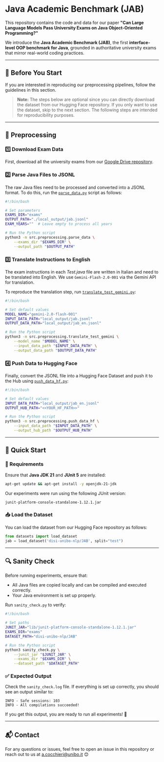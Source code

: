 # Java Academic Benchmark (JAB)

This repository contains the code and data for our paper **"Can Large Language Models Pass University Exams on Java Object-Oriented Programming?"**

We introduce the **Java Academic Benchmark (JAB)**, the first **interface-level OOP benchmark for Java**, grounded in authoritative university exams that mirror real-world coding practices.

---

## 📌 Before You Start

If you are interested in reproducing our preprocessing pipelines, follow the guidelines in this section.

> **Note:** The steps below are optional since you can directly download the dataset from our Hugging Face repository. If you only want to use the dataset, skip to the next section. The following steps are intended for reproducibility purposes.

---

## 🔄 Preprocessing

### 1️⃣ Download Exam Data
First, download all the university exams from our [Google Drive repository](https://drive.google.com/drive/folders/1_yFth-GrB8qManGn0GZT5FNidCrhZKBA?usp=sharing).

### 2️⃣ Parse Java Files to JSONL
The raw Java files need to be processed and converted into a JSONL format. To do this, run the [`parse_data.py`](src/preprocessing/parse_data.py) script as follows:

```bash
#!/bin/bash

# Set parameters
EXAMS_DIR="exams"
OUTPUT_PATH="./local_output/jab.jsonl"
EXAM_YEARS=""  # Leave empty to process all years

# Run the Python script
python3 -m src.preprocessing.parse_data \
    --exams_dir "$EXAMS_DIR" \
    --output_path "$OUTPUT_PATH"
```

### 3️⃣ Translate Instructions to English
The exam instructions in each *Test.java* file are written in Italian and need to be translated into English. We use `Gemini-Flash-2.0-001` via the Gemini API for translation.

To reproduce the translation step, run [`translate_test_gemini.py`](src/preprocessing/translate_test_gemini.py):

```bash
#!/bin/bash

# Set default values
MODEL_NAME="gemini-2.0-flash-001"
INPUT_DATA_PATH="local_output/jab.jsonl"
OUTPUT_DATA_PATH="local_output/jab_en.jsonl"

# Run the Python script
python3 -m src.preprocessing.translate_test_gemini \
    --model_name "$MODEL_NAME" \
    --input_data_path "$INPUT_DATA_PATH" \
    --output_data_path "$OUTPUT_DATA_PATH"
```

### 4️⃣ Push Data to Hugging Face
Finally, convert the JSONL file into a Hugging Face Dataset and push it to the Hub using [`push_data_hf.py`](src/preprocessing/push_data_hf.py):

```bash
#!/bin/bash

# Set default values
INPUT_DATA_PATH="local_output/jab_en.jsonl"
OUTPUT_HUB_PATH="<<YOUR_HF_PATH>>"

# Run the Python script
python3 -m src.preprocessing.push_data_hf \
    --input_data_path "$INPUT_DATA_PATH" \
    --output_hub_path "$OUTPUT_HUB_PATH"
```

---

## 🚀 Quick Start

### 🔧 Requirements
Ensure that **Java JDK 21** and **JUnit 5** are installed:

```bash
apt-get update && apt-get install -y openjdk-21-jdk
```

Our experiments were run using the following JUnit version:

```
junit-platform-console-standalone-1.12.1.jar
```

### 📥 Load the Dataset
You can load the dataset from our Hugging Face repository as follows:

```python
from datasets import load_dataset
jab = load_dataset('disi-unibo-nlp/JAB', split="test")
```

---

## 🔍 Sanity Check
Before running experiments, ensure that:
- All Java files are copied locally and can be compiled and executed correctly.
- Your Java environment is set up properly.

Run `sanity_check.py` to verify:

```bash
#!/bin/bash

# Set paths
JUNIT_JAR="lib/junit-platform-console-standalone-1.12.1.jar"
EXAMS_DIR="exams"
DATASET_PATH="disi-unibo-nlp/JAB"

# Run the Python script
python3 sanity_check.py \
    --junit_jar "$JUNIT_JAR" \
    --exams_dir "$EXAMS_DIR" \
    --dataset_path "$DATASET_PATH"
```

### ✅ Expected Output
Check the `sanity_check.log` file. If everything is set up correctly, you should see an output similar to:

```log
INFO - Safe sessions: 103
INFO - All compilations succeeded!
```

If you get this output, you are ready to run all experiments! 🎉

---

## 📬 Contact
For any questions or issues, feel free to open an issue in this repository or reach out to us at
a.cocchieri@unibo.it 😊

